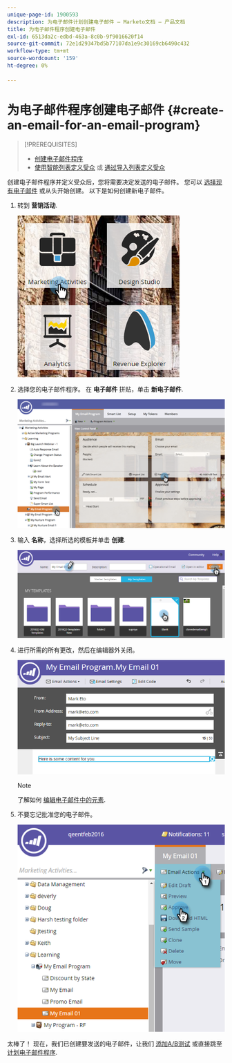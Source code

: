 ```yaml
---
unique-page-id: 1900593
description: 为电子邮件计划创建电子邮件 — Marketo文档 — 产品文档
title: 为电子邮件程序创建电子邮件
exl-id: 6513da2c-edbd-463a-8c0b-9f9016620f14
source-git-commit: 72e1d29347bd5b77107da1e9c30169cb6490c432
workflow-type: tm+mt
source-wordcount: '159'
ht-degree: 0%

---
```


# 为电子邮件程序创建电子邮件 {#create-an-email-for-an-email-program}

>[!PREREQUISITES]
>
>* [创建电子邮件程序](/help/marketo/product-docs/email-marketing/email-programs/creating-an-email-program/create-an-email-program.md)
>* [使用智能列表定义受众](/help/marketo/product-docs/email-marketing/email-programs/managing-people-in-email-programs/define-an-audience-with-a-smart-list.md) 或 [通过导入列表定义受众](/help/marketo/product-docs/email-marketing/email-programs/managing-people-in-email-programs/define-an-audience-by-importing-a-list.md)


创建电子邮件程序并定义受众后，您将需要决定发送的电子邮件。 您可以 [选择现有电子邮件](/help/marketo/product-docs/email-marketing/email-programs/email-program-actions/choose-an-existing-email.md) 或从头开始创建。 以下是如何创建新电子邮件。

1. 转到 **营销活动**.

   ![](assets/one.png)

1. 选择您的电子邮件程序。 在 **电子邮件** 拼贴，单击 **新电子邮件**.

   ![](assets/newemaildashboard.png)

1. 输入 **名称**，选择所选的模板并单击 **创建**.

   ![](assets/three.png)

1. 进行所需的所有更改，然后在编辑器外关闭。

   ![](assets/four.png)

   >[!NOTE]
   >
   >了解如何 [编辑电子邮件中的元素](/help/marketo/product-docs/email-marketing/general/email-editor-2/edit-elements-in-an-email.md).

1. 不要忘记批准您的电子邮件。

   ![](assets/five.png)

太棒了！ 现在，我们已创建要发送的电子邮件，让我们  [添加A/B测试](/help/marketo/product-docs/email-marketing/email-programs/email-program-actions/email-test-a-b-test/add-an-a-b-test.md) 或直接跳至 [计划电子邮件程序](/help/marketo/product-docs/email-marketing/email-programs/email-program-actions/schedule-your-email-program.md).
